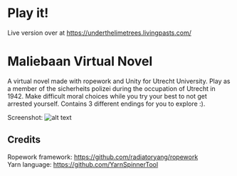 # Play it!
Live version over at https://underthelimetrees.livingpasts.com/

# Maliebaan Virtual Novel
A virtual novel made with ropework and Unity for Utrecht University. Play as a member of the sicherheits polizei during the occupation of Utrecht in 1942. Make difficult moral choices while you try your best to not get arrested yourself. Contains 3 different endings for you to explore :). 

Screenshot:
![alt text](https://i.imgur.com/CQjGYzd.png "Game Picture")
## Credits
Ropework framework: https://github.com/radiatoryang/ropework  
Yarn language: https://github.com/YarnSpinnerTool
